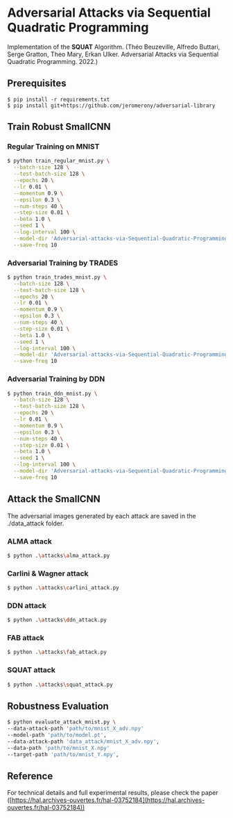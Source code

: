 # Adversarial Attacks via Sequential Quadratic Programming

Implementation of the **SQUAT** Algorithm. (Théo Beuzeville, Alfredo Buttari, Serge Gratton, Theo Mary, Erkan Ulker. Adversarial Attacks via Sequential Quadratic Programming. 2022.)

## Prerequisites
```
$ pip install -r requirements.txt
$ pip install git+https://github.com/jeromerony/adversarial-library
```

## Train Robust SmallCNN
### Regular Training on MNIST
```bash
$ python train_regular_mnist.py \
  --batch-size 128 \
  --test-batch-size 128 \
  --epochs 20 \
  --lr 0.01 \
  --momentum 0.9 \
  --epsilon 0.3 \
  --num-steps 40 \
  --step-size 0.01 \
  --beta 1.0 \
  --seed 1 \
  --log-interval 100 \
  --model-dir 'Adversarial-attacks-via-Sequential-Quadratic-Programming\checkpoints\smallcnn_regular' \
  --save-freq 10
```

### Adversarial Training by TRADES
```bash
$ python train_trades_mnist.py \
  --batch-size 128 \
  --test-batch-size 128 \
  --epochs 20 \
  --lr 0.01 \
  --momentum 0.9 \
  --epsilon 0.3 \
  --num-steps 40 \
  --step-size 0.01 \
  --beta 1.0 \
  --seed 1 \
  --log-interval 100 \
  --model-dir 'Adversarial-attacks-via-Sequential-Quadratic-Programming\checkpoints\smallcnn_trades' \
  --save-freq 10
```

### Adversarial Training by DDN
```bash
$ python train_ddn_mnist.py \
  --batch-size 128 \
  --test-batch-size 128 \
  --epochs 20 \
  --lr 0.01 \
  --momentum 0.9 \
  --epsilon 0.3 \
  --num-steps 40 \
  --step-size 0.01 \
  --beta 1.0 \
  --seed 1 \
  --log-interval 100 \
  --model-dir 'Adversarial-attacks-via-Sequential-Quadratic-Programming\checkpoints\smallcnn_ddn' \
  --save-freq 10
```

## Attack the SmallCNN
The adversarial images generated by each attack are saved in the ./data_attack folder.
### ALMA attack
```bash
$ python .\attacks\alma_attack.py
```
### Carlini & Wagner attack
```bash
$ python .\attacks\carlini_attack.py
```
### DDN attack
```bash
$ python .\attacks\ddn_attack.py 
```
### FAB attack
```bash
$ python .\attacks\fab_attack.py
```
### SQUAT attack
```bash
$ python .\attacks\squat_attack.py
```

## Robustness Evaluation
```bash
$ python evaluate_attack_mnist.py \
--data-attack-path 'path/to/mnist_X_adv.npy'
--model-path 'path/to/model.pt',
--data-attack-path 'data_attack/mnist_X_adv.npy',
--data-path 'path/to/mnist_X.npy'
--target-path 'path/to/mnist_Y.npy',
```

## Reference
For technical details and full experimental results, please check the paper ([https://hal.archives-ouvertes.fr/hal-03752184](https://hal.archives-ouvertes.fr/hal-03752184))